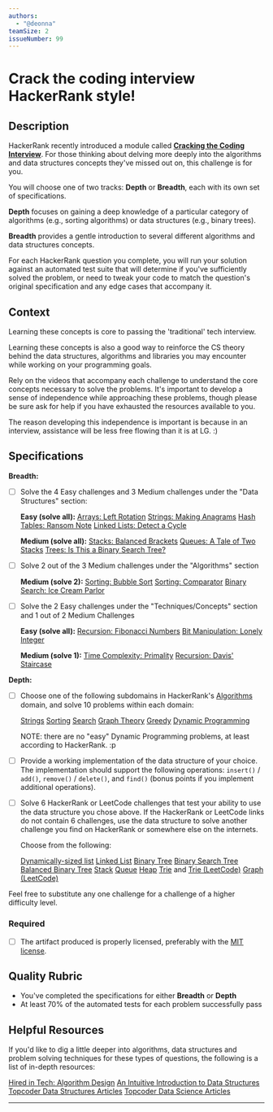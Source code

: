 ```yaml
---
authors:
  - "@deonna"
teamSize: 2
issueNumber: 99
---
```


# Crack the coding interview HackerRank style!

## Description

HackerRank recently introduced a module called [**Cracking the Coding Interview**](https://www.hackerrank.com/domains/tutorials/cracking-the-coding-interview/status/all/page/1). For those thinking about delving more deeply into the algorithms and data structures concepts they've missed out on, this challenge is for you. 

You will choose one of two tracks: **Depth** or **Breadth**, each with its own set of specifications. 

**Depth** focuses on gaining a deep knowledge of a particular category of algorithms (e.g., sorting algorithms) or data structures (e.g., binary trees).

**Breadth** provides a gentle introduction to several different algorithms and data structures concepts.  

For each HackerRank question you complete, you will run your solution against an automated test suite that will determine if you've sufficiently solved the problem, or need to tweak your code to match the question's original specification and any edge cases that accompany it.
## Context

Learning these concepts is core to passing the 'traditional' tech interview.

Learning these concepts is also a good way to reinforce the CS theory behind the data structures, algorithms and libraries you may encounter while working on your programming goals.

Rely on the videos that accompany each challenge to understand the core concepts necessary to solve the problems. It's important to develop a sense of independence while approaching these problems, though please be sure ask for help if you have exhausted the resources available to you. 

The reason developing this independence is important is because in an interview, assistance will be less free flowing than it is at LG. :)
## Specifications

**Breadth:**
- [ ] Solve the 4 Easy challenges and 3 Medium challenges under the "Data Structures" section: 
  
  **Easy (solve all):**
  [Arrays: Left Rotation](https://www.hackerrank.com/challenges/ctci-array-left-rotation)
  [Strings: Making Anagrams](https://www.hackerrank.com/challenges/ctci-making-anagrams)
  [Hash Tables: Ransom Note](https://www.hackerrank.com/challenges/ctci-ransom-note)
  [Linked Lists: Detect a Cycle](https://www.hackerrank.com/challenges/ctci-linked-list-cycle)
  
  **Medium (solve all):**
  [Stacks: Balanced Brackets](https://www.hackerrank.com/challenges/ctci-balanced-brackets)
  [Queues: A Tale of Two Stacks](https://www.hackerrank.com/challenges/ctci-queue-using-two-stacks)
  [Trees: Is This a Binary Search Tree?](https://www.hackerrank.com/challenges/ctci-is-binary-search-tree)
- [ ] Solve 2 out of the 3 Medium challenges under the "Algorithms" section
  
  **Medium (solve 2):**
  [Sorting: Bubble Sort](https://www.hackerrank.com/challenges/ctci-bubble-sort)
  [Sorting: Comparator](https://www.hackerrank.com/challenges/ctci-comparator-sorting)
  [Binary Search: Ice Cream Parlor](https://www.hackerrank.com/challenges/ctci-ice-cream-parlor)
- [ ] Solve the 2 Easy challenges under the "Techniques/Concepts" section and 1 out of 2 Medium Challenges
  
  **Easy (solve all):**
  [Recursion: Fibonacci Numbers](https://www.hackerrank.com/challenges/ctci-fibonacci-numbers)
  [Bit Manipulation: Lonely Integer](https://www.hackerrank.com/challenges/ctci-lonely-integer)
  
  **Medium (solve 1):**
  [Time Complexity: Primality](https://www.hackerrank.com/challenges/ctci-big-o)
  [Recursion: Davis' Staircase](https://www.hackerrank.com/challenges/ctci-recursive-staircase)

**Depth:**
- [ ] Choose one of the following subdomains in HackerRank's [Algorithms](https://www.hackerrank.com/domains/algorithms/warmup) domain, and solve 10 problems within each domain:
  
  [Strings](https://www.hackerrank.com/domains/algorithms/strings/difficulty/all/page/1)
  [Sorting](https://www.hackerrank.com/domains/algorithms/arrays-and-sorting/difficulty/all/page/1)
  [Search](https://www.hackerrank.com/domains/algorithms/search/difficulty/all/page/1)
  [Graph Theory](https://www.hackerrank.com/domains/algorithms/graph-theory/difficulty/all/page/1)
  [Greedy](https://www.hackerrank.com/domains/algorithms/greedy/difficulty/all/page/1)
  [Dynamic Programming](https://www.hackerrank.com/domains/algorithms/dynamic-programming/difficulty/all/page/1)
  
  NOTE: there are no "easy" Dynamic Programming problems, at least according to HackerRank. :p
- [ ] Provide a working implementation of the data structure of your choice. The implementation should support the following operations: `insert()` / `add()`, `remove()` / `delete()`, and `find()` (bonus points if you implement additional operations). 
- [ ] Solve 6 HackerRank or LeetCode challenges that test your ability to use the data structure you chose above. If the HackerRank or LeetCode links do not contain 6 challenges, use the data structure to solve another challenge you find on HackerRank or somewhere else on the internets. 
  
  Choose from the following:
  
    [Dynamically-sized list](https://www.hackerrank.com/domains/data-structures/arrays)
    [Linked List](https://www.hackerrank.com/domains/data-structures/linked-lists)
    [Binary Tree](https://www.hackerrank.com/domains/data-structures/trees)
    [Binary Search Tree](https://www.hackerrank.com/domains/data-structures/trees/difficulty/all/page/1)
    [Balanced Binary Tree](https://www.hackerrank.com/domains/data-structures/balanced-trees)
    [Stack](https://www.hackerrank.com/domains/data-structures/stacks)
    [Queue](https://www.hackerrank.com/domains/data-structures/queues)
    [Heap](https://www.hackerrank.com/domains/data-structures/heap)
    [Trie](https://www.hackerrank.com/domains/data-structures/trie) and [Trie (LeetCode)](https://leetcode.com/tag/trie/)
    [Graph (LeetCode)](https://leetcode.com/tag/graph/)

Feel free to substitute any one challenge for a challenge of a higher difficulty level.
### Required
- [ ] The artifact produced is properly licensed, preferably with the [MIT license](https://opensource.org/licenses/MIT).
## Quality Rubric
- You've completed the specifications for either **Breadth** or **Depth**
- At least 70% of the automated tests for each problem successfully pass
## Helpful Resources

If you'd like to dig a little deeper into algorithms, data structures and problem solving techniques for these types of questions, the following is a list of in-depth resources:

[Hired in Tech: Algorithm Design](https://www.hiredintech.com/courses/algorithm-design)
[An Intuitive Introduction to Data Structures](http://www.brianheinold.net/ds/data_structures_book.html)
[Topcoder Data Structures Articles](https://www.topcoder.com/community/data-science/data-science-tutorials/data-structures/)
[Topcoder Data Science Articles](https://www.topcoder.com/community/data-science/data-science-tutorials/)

---





